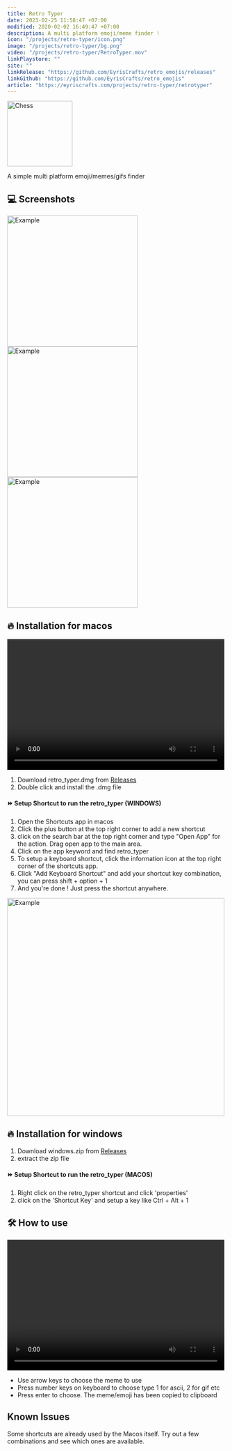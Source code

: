 ```yaml
---
title: Retro Typer
date: 2023-02-25 11:58:47 +07:00
modified: 2020-02-02 16:49:47 +07:00
description: A multi platform emoji/meme finder !
icon: "/projects/retro-typer/icon.png"
image: "/projects/retro-typer/bg.png"
video: "/projects/retro-typer/RetroTyper.mov"
linkPlaystore: ""
site: ""
linkRelease: "https://github.com/EyrisCrafts/retro_emojis/releases"
linkGithub: "https://github.com/EyrisCrafts/retro_emojis"
article: "https://eyriscrafts.com/projects/retro-typer/retrotyper"
---
```




<div class="flex flex-col items-center gap-4 mb-10"> 
  <img src="/projects/retro-typer/icon.png" width='150px' alt="Chess" >

A simple multi platform emoji/memes/gifs finder

</div>




<h2 class="mb-5 mt-10"> 💻 Screenshots </h2>

<div class="flex flex-row flex-wrap items-center mt-5 mb-10">

<img src="/projects/retro-typer/retro_typer.gif" alt="Example" style="width:300px" class="hover:scale-125 transition inline-block overflow-hidden" >
<img src="/projects/retro-typer/emojis.png" alt="Example" style="width:300px" class="hover:scale-125 transition inline-block overflow-hidden" >
<img src="/projects/retro-typer/ascii.png" alt="Example" style="width:300px" class="hover:scale-125 transition inline-block overflow-hidden" >

</div>


<h2 class="mb-5 mt-10"> 🔥 Installation for macos </h2>

<video width="500" height="300" controls class="mb-5">
  <source src="/projects/retro-typer/macos_setup.mp4" type="video/mp4">
Your browser does not support the video tag.
</video>

<ol class="list-decimal pl-5 space-y-2 mb-10">
  <li>
    Download retro_typer.dmg from
    <a href="https://github.com/EyrisCrafts/retro_emojis/releases/tag/v4.0" class="text-blue-500 hover:text-blue-600 underline">
      Releases
    </a>
  </li>
  <li>
    Double click and install the .dmg file
  </li>
</ol>

<h4 class="mb-5 mt-10"> ⏩ Setup Shortcut to run the retro_typer (WINDOWS) </h4>


<ol class="list-decimal pl-5 space-y-2 mb-10">
  
<li>Open the Shortcuts app in macos</li>
<li>Click the plus button at the top right corner to add a new shortcut</li>
<li>click on the search bar at the top right corner and type "Open App" for the action. Drag open app to the main area.</li>
<li>Click on the app keyword and find retro_typer</li>
<li>To setup a keyboard shortcut, click the information icon at the top right corner of the shortcuts app.</li>
<li>Click "Add Keyboard Shortcut" and add your shortcut key combination, you can press shift + option + 1</li>
<li>And you're done ! Just press the shortcut anywhere.</li>

</ol>

<img src="/projects/retro-typer/screenshot.png" alt="Example" style="width:500px" class="mb-10">




<h2 class="mb-5 mt-10"> 🔥 Installation for windows </h2>

<ol class="list-decimal pl-5 space-y-2 mb-10">
    <li>
    Download windows.zip from
    <a href="https://github.com/EyrisCrafts/retro_emojis/releases/tag/v4.0" class="text-blue-500 hover:text-blue-600 underline">
      Releases
    </a>
  </li>
  <li>
    extract the zip file
  </li>
</ol>


<h4 class="mb-5 mt-10"> ⏩ Setup Shortcut to run the retro_typer (MACOS) </h4>
<ol class="list-decimal pl-5 space-y-2 mb-10">
  
<li>Right click on the retro_typer shortcut and click 'properties'</li>
<li>click on the 'Shortcut Key' and setup a key like Ctrl + Alt + 1</li>

</ol>


<h2 class="mb-5 mt-10"> 🛠️ How to use </h2>

<video width="500" height="300" controls class="mb-5">
  <source src="/projects/retro-typer/use_video.mp4" type="video/mp4">
Your browser does not support the video tag.
</video>


- Use arrow keys to choose the meme to use
- Press number keys on keyboard to choose type 1 for ascii, 2 for gif etc
- Press enter to choose. The meme/emoji has been copied to clipboard

<div class="p-5"></div>

<h2 class="mb-5 mt-10"> Known Issues </h2>

<!-- ### Shortcut on macos not working -->

Some shortcuts are already used by the Macos itself. Try out a few combinations and see which ones are available.

<div class="p-10"></div>
